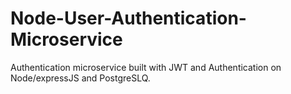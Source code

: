# Node-User-Authentication-Microservice

Authentication microservice built with JWT and Authentication on Node/expressJS and PostgreSLQ.

